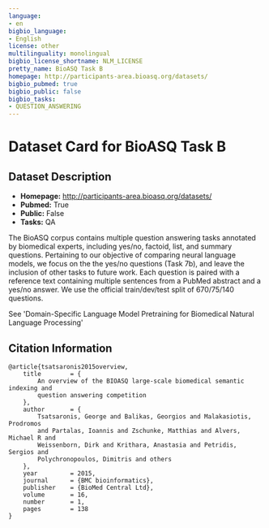 ```yaml
---
language: 
- en
bigbio_language:
- English
license: other
multilinguality: monolingual
bigbio_license_shortname: NLM_LICENSE
pretty_name: BioASQ Task B
homepage: http://participants-area.bioasq.org/datasets/
bigbio_pubmed: true
bigbio_public: false
bigbio_tasks:
- QUESTION_ANSWERING
---
```



# Dataset Card for BioASQ Task B

## Dataset Description

- **Homepage:** http://participants-area.bioasq.org/datasets/
- **Pubmed:** True
- **Public:** False
- **Tasks:** QA


The BioASQ corpus contains multiple question
answering tasks annotated by biomedical experts, including yes/no, factoid, list,
and summary questions. Pertaining to our objective of comparing neural language
models, we focus on the the yes/no questions (Task 7b), and leave the inclusion
of other tasks to future work. Each question is paired with a reference text
containing multiple sentences from a PubMed abstract and a yes/no answer. We use
the official train/dev/test split of 670/75/140 questions.

See 'Domain-Specific Language Model Pretraining for Biomedical
Natural Language Processing'


## Citation Information

```
@article{tsatsaronis2015overview,
	title        = {
		An overview of the BIOASQ large-scale biomedical semantic indexing and
		question answering competition
	},
	author       = {
		Tsatsaronis, George and Balikas, Georgios and Malakasiotis, Prodromos
        and Partalas, Ioannis and Zschunke, Matthias and Alvers, Michael R and
		Weissenborn, Dirk and Krithara, Anastasia and Petridis, Sergios and
		Polychronopoulos, Dimitris and others
	},
	year         = 2015,
	journal      = {BMC bioinformatics},
	publisher    = {BioMed Central Ltd},
	volume       = 16,
	number       = 1,
	pages        = 138
}
```
